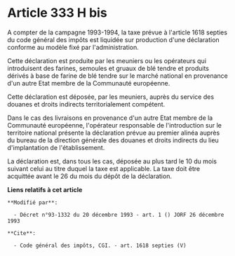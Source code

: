# Article 333 H bis

A compter de la campagne 1993-1994, la taxe prévue à l'article 1618 septies du code général des impôts est liquidée sur
production d'une déclaration conforme au modèle fixé par l'administration. 

Cette déclaration est produite par les meuniers ou les opérateurs qui introduisent des farines, semoules et gruaux de blé
tendre et produits dérivés à base de farine de blé tendre sur le marché national en provenance d'un autre Etat membre de la
Communauté européenne. 

Cette déclaration est déposée, par les meuniers, auprès du service des douanes et droits indirects territorialement
compétent. 

Dans le cas des livraisons en provenance d'un autre Etat membre de la Communauté européenne, l'opérateur responsable de
l'introduction sur le territoire national présente la déclaration prévue au premier alinéa auprès du bureau de la direction
générale des douanes et droits indirects du lieu d'implantation de l'établissement. 

La déclaration est, dans tous les cas, déposée au plus tard le 10 du mois suivant celui au titre duquel la taxe est
applicable. La taxe doit être acquittée avant le 26 du mois du dépôt de la déclaration.

**Liens relatifs à cet article**

	**Modifié par**:

	  - Décret n°93-1332 du 20 décembre 1993 - art. 1 () JORF 26 décembre 1993

	**Cite**:

	  - Code général des impôts, CGI. - art. 1618 septies (V)
